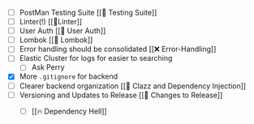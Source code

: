 - [ ] PostMan Testing Suite [[🍬 Testing Suite]]
- [ ] Linter(!) [[👕Linter]]
- [ ] User Auth [[🔑 User Auth]]
- [ ] Lombok [[🏴󠁧󠁢󠁳󠁣󠁴󠁿 Lombok]]
- [ ] Error handling should be consolidated [[❌ Error-Handling]]
- [ ] Elastic Cluster for logs for easier to searching
	- [ ] Ask Perry
- [x] More `.gitignore` for backend
- [ ] Clearer backend organization [[💉 Clazz and Dependency Injection]]
- [ ] Versioning and Updates to Release [[🚀 Changes to Release]]
	- [ ] [[🔥 Dependency Hell]]





